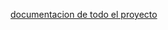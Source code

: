 [documentacion de todo el proyecto](https://github.com/marc125678/Proyecto-Lampara/blob/main/PROYECTO%20INTEGRADO%20LAMPARA.MD)
